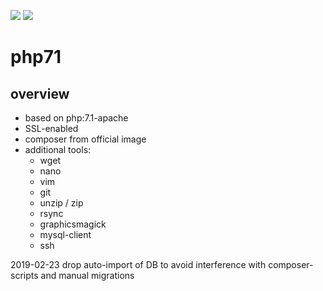 [![](https://images.microbadger.com/badges/version/webstobe/php71.svg)](https://microbadger.com/images/webstobe/php71 "Get your own version badge on microbadger.com")
[![](https://images.microbadger.com/badges/image/webstobe/php71.svg)](https://microbadger.com/images/webstobe/php71 "Get your own image badge on microbadger.com")

# php71

overview
------------
- based on php:7.1-apache
- SSL-enabled
- composer from official image
- additional tools:
  - wget
  - nano
  - vim
  - git
  - unzip / zip
  - rsync
  - graphicsmagick
  - mysql-client
  - ssh

2019-02-23
drop auto-import of DB to avoid interference with composer-scripts and manual migrations